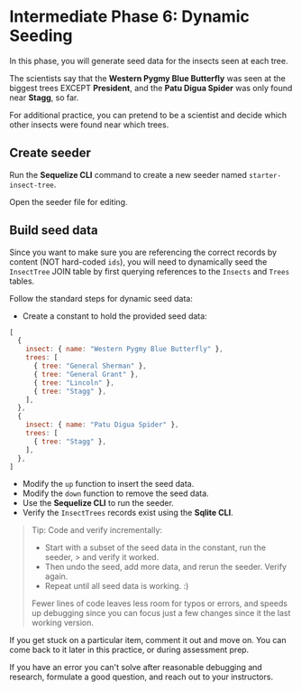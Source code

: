 # Intermediate Phase 6: Dynamic Seeding

In this phase, you will generate seed data for the insects seen at each tree.

The scientists say that the __Western Pygmy Blue Butterfly__ was seen at the 
biggest trees EXCEPT __President__, and the __Patu Digua Spider__ was only found 
near __Stagg__, so far.

For additional practice, you can pretend to be a scientist and decide 
which other insects were found near which trees.

## Create seeder

Run the **Sequelize CLI** command to create a new seeder named
`starter-insect-tree`.

Open the seeder file for editing.

## Build seed data

Since you want to make sure you are referencing the correct records by content
(NOT hard-coded `ids`), you will need to dynamically seed the `InsectTree`
JOIN table by first querying references to the `Insects` and `Trees` tables.

Follow the standard steps for dynamic seed data:

* Create a constant to hold the provided seed data:

```js
[
  {
    insect: { name: "Western Pygmy Blue Butterfly" },
    trees: [
      { tree: "General Sherman" },
      { tree: "General Grant" },
      { tree: "Lincoln" },
      { tree: "Stagg" },
    ],
  },
  {
    insect: { name: "Patu Digua Spider" },
    trees: [
      { tree: "Stagg" },
    ],
  },
]
```

* Modify the `up` function to insert the seed data.
* Modify the `down` function to remove the seed data.
* Use the **Sequelize CLI** to run the seeder.
* Verify the `InsectTrees` records exist using the **Sqlite CLI**.

> Tip: Code and verify incrementally:
> * Start with a subset of the seed data in the constant, run the seeder,
    > and verify it worked.
> * Then undo the seed, add more data, and rerun the seeder. Verify again.
> * Repeat until all seed data is working. :)
>
> Fewer lines of code leaves less room for typos or errors, and speeds up
> debugging since you can focus just a few changes since it the last working
> version.

If you get stuck on a particular item, comment it out and move on. You can come
back to it later in this practice, or during assessment prep.

If you have an error you can't solve after reasonable debugging and research,
formulate a good question, and reach out to your instructors.
